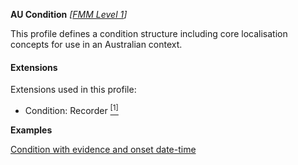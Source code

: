 **AU Condition**  *[[FMM Level 1](guidance.html)]*

This profile defines a condition structure including core localisation concepts for use in an Australian context.

#### Extensions
Extensions used in this profile:
* Condition: Recorder [<sup>[1]</sup>](http://hl7.org.au/fhir/StructureDefinition/recorder)

**Examples**

[Condition with evidence and onset date-time](Condition-example0.html)